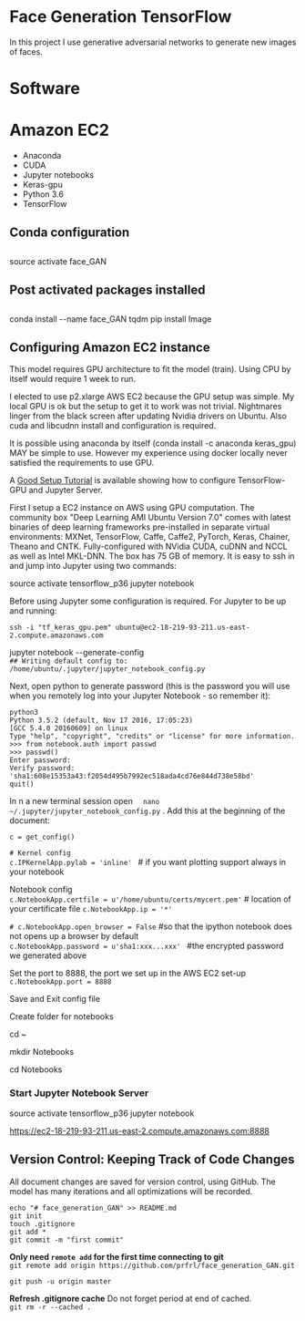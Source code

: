 # Face Generation TensorFlow

In this project I use generative adversarial networks to generate new images of faces.



# Software  

# Amazon EC2  
* Anaconda  
* CUDA  
* Jupyter notebooks  
* Keras-gpu    
* Python 3.6   
* TensorFlow  


## Conda configuration
##
source activate face_GAN

## Post activated packages installed
##
conda install --name face_GAN tqdm
pip install Image


## Configuring Amazon EC2 instance

This model requires GPU architecture to fit the model (train). Using CPU by itself would require 1 week to run.

I elected to use p2.xlarge AWS EC2 because the GPU setup was simple. My local GPU is ok but the setup to get it to work was not trivial. Nightmares linger from the black screen after updating Nvidia drivers on Ubuntu. Also cuda and libcudnn install and configuration is required. 

It is possible using anaconda by itself (conda install -c anaconda keras_gpu) MAY be simple to use. 
However my experience using docker locally never satisfied the requirements to use GPU.

A [Good Setup Tutorial](https://chrisalbon.com/software_engineering/cloud_computing/run_project_jupyter_on_amazon_ec2/) is available showing how to configure TensorFlow-GPU and Jupyter Server.   

First I setup a EC2 instance on AWS using GPU computation. The community box "Deep Learning AMI Ubuntu Version 7.0" comes with latest binaries of deep learning frameworks pre-installed in separate virtual environments: MXNet, TensorFlow, Caffe, Caffe2, PyTorch, Keras, Chainer, Theano and CNTK. Fully-configured with NVidia CUDA, cuDNN and NCCL as well as Intel MKL-DNN. The box has 75 GB of memory. It is easy to ssh in and jump into Jupyter using two commands:  

source activate tensorflow_p36
jupyter notebook

Before using Jupyter some configuration is required. For Jupyter to be up and running:    

`ssh -i "tf_keras_gpu.pem" ubuntu@ec2-18-219-93-211.us-east-2.compute.amazonaws.com`  

jupyter notebook --generate-config  
`## Writing default config to: /home/ubuntu/.jupyter/jupyter_notebook_config.py`   

Next, open python to generate password (this is the password you will use when you remotely log into your Jupyter Notebook - so remember it):   

`python3`  
`Python 3.5.2 (default, Nov 17 2016, 17:05:23)`  
`[GCC 5.4.0 20160609] on linux`   
`Type "help", "copyright", "credits" or "license" for more information.`   
`>>> from notebook.auth import passwd`    
`>>> passwd() `   
`Enter password:  `  
`Verify password:  `  
`'sha1:608e15353a43:f2054d495b7992ec518ada4cd76e844d738e58bd'`  
`quit()`   


In n a new terminal session open ` 	nano ~/.jupyter/jupyter_notebook_config.py` . Add this at the beginning of the document:

`c = get_config()`  

`# Kernel config`   
`c.IPKernelApp.pylab = 'inline' `   # if you want plotting support always in your notebook

Notebook config  
`c.NotebookApp.certfile = u'/home/ubuntu/certs/mycert.pem'`   # location of your certificate file
`c.NotebookApp.ip = '*'`  

` # c.NotebookApp.open_browser = False `  #so that the ipython notebook does not opens up a browser by default  
`c.NotebookApp.password = u'sha1:xxx...xxx' ` #the encrypted password we generated above

Set the port to 8888, the port we set up in the AWS EC2 set-up  
`c.NotebookApp.port = 8888`   

Save and Exit config file

Create folder for notebooks

cd ~

mkdir Notebooks

cd Notebooks

### Start Jupyter Notebook Server   
source activate tensorflow_p36
jupyter notebook

https://ec2-18-219-93-211.us-east-2.compute.amazonaws.com:8888

## Version Control: Keeping Track of Code Changes

All document changes are saved for version control, using GitHub. The model has many iterations and all optimizations will be recorded. 


`echo "# face_generation_GAN" >> README.md`    
`git init`    
`touch .gitignore`   
`git add *`     
`git commit -m "first commit"`  

**Only need `remote add` for the first time connecting to git**   
`git remote add origin https://github.com/prfrl/face_generation_GAN.git `

`git push -u origin master`      

**Refresh .gitignore cache**  Do not forget period at end of cached.     
`git rm -r --cached .`   
